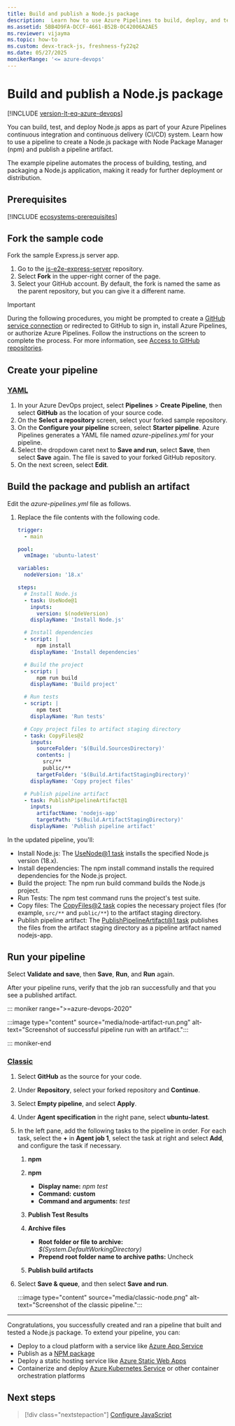 ```yaml
---
title: Build and publish a Node.js package
description:  Learn how to use Azure Pipelines to build, deploy, and test a Node.js app.
ms.assetid: 5BB4D9FA-DCCF-4661-B52B-0C42006A2AE5
ms.reviewer: vijayma
ms.topic: how-to
ms.custom: devx-track-js, freshness-fy22q2
ms.date: 05/27/2025
monikerRange: '<= azure-devops'
---
```


# Build and publish a Node.js package

[!INCLUDE [version-lt-eq-azure-devops](../../includes/version-lt-eq-azure-devops.md)]

You can build, test, and deploy Node.js apps as part of your Azure Pipelines continuous integration and continuous delivery (CI/CD) system. Learn how to use a pipeline to create a Node.js package with Node Package Manager (npm) and publish a pipeline artifact. 

The example pipeline automates the process of building, testing, and packaging a Node.js application, making it ready for further deployment or distribution.  

## Prerequisites

[!INCLUDE [ecosystems-prerequisites](includes/ecosystems-prerequisites.md)]

## Fork the sample code

Fork the sample Express.js server app.

1. Go to the [js-e2e-express-server](https://github.com/Azure-Samples/js-e2e-express-server) repository.
1. Select **Fork** in the upper-right corner of the page.
1. Select your GitHub account. By default, the fork is named the same as the parent repository, but you can give it a different name.

>[!IMPORTANT]
>During the following procedures, you might be prompted to create a [GitHub service connection](../library/service-endpoints.md#github-service-connection) or redirected to GitHub to sign in, install Azure Pipelines, or authorize Azure Pipelines. Follow the instructions on the screen to complete the process. For more information, see [Access to GitHub repositories](../repos/github.md#access-to-github-repositories).

## Create your pipeline

### [YAML](#tab/yaml)

1. In your Azure DevOps project, select **Pipelines** > **Create Pipeline**, then select **GitHub** as the location of your source code.
1. On the **Select a repository** screen, select your forked sample repository.
1. On the **Configure your pipeline** screen, select **Starter pipeline**. Azure Pipelines generates a YAML file named *azure-pipelines.yml* for your pipeline.
1. Select the dropdown caret next to **Save and run**, select **Save**, then select **Save** again. The file is saved to your forked GitHub repository.
1. On the next screen, select **Edit**.

## Build the package and publish an artifact

Edit the *azure-pipelines.yml* file as follows.

1. Replace the file contents with the following code. 

    ```yaml
    trigger:
      - main
    
    pool:
      vmImage: 'ubuntu-latest'
    
    variables:
      nodeVersion: '18.x'
    
    steps:
      # Install Node.js
      - task: UseNode@1
        inputs:
          version: $(nodeVersion)
        displayName: 'Install Node.js'
    
      # Install dependencies
      - script: |
          npm install
        displayName: 'Install dependencies'
    
      # Build the project
      - script: |
          npm run build
        displayName: 'Build project'
    
      # Run tests
      - script: |
          npm test
        displayName: 'Run tests'
    
      # Copy project files to artifact staging directory
      - task: CopyFiles@2
        inputs:
          sourceFolder: '$(Build.SourcesDirectory)'
          contents: |
            src/**
            public/**
          targetFolder: '$(Build.ArtifactStagingDirectory)'
        displayName: 'Copy project files'
    
      # Publish pipeline artifact
      - task: PublishPipelineArtifact@1
        inputs:
          artifactName: 'nodejs-app'
          targetPath: '$(Build.ArtifactStagingDirectory)'
        displayName: 'Publish pipeline artifact'
    ```

In the updated pipeline, you'll: 

- Install Node.js: The [UseNode@1 task](/azure/devops/pipelines/tasks/reference/use-node-v1) installs the specified Node.js version (18.x).
- Install dependencies: The npm install command installs the required dependencies for the Node.js project.
- Build the project: The npm run build command builds the Node.js project.
- Run Tests: The npm test command runs the project's test suite.
- Copy files: The [CopyFiles@2 task](/azure/devops/pipelines/tasks/reference/copy-files-v2) copies the necessary project files (for example, `src/**` and `public/**`) to the artifact staging directory.
- Publish pipeline artifact: The [PublishPipelineArtifact@1 task](/azure/devops/pipelines/tasks/reference/publish-pipeline-artifact-v1) publishes the files from the artifact staging directory as a pipeline artifact named nodejs-app.

## Run your pipeline

Select **Validate and save**, then **Save**, **Run**, and **Run** again.

After your pipeline runs, verify that the job ran successfully and that you see a published artifact.

::: moniker range=">=azure-devops-2020"

:::image type="content" source="media/node-artifact-run.png" alt-text="Screenshot of successful pipeline run with an artifact.":::

::: moniker-end

### [Classic](#tab/classic)

1. Select **GitHub** as the source for your code.
1. Under **Repository**, select your forked repository and **Continue**.
1. Select **Empty pipeline**, and select **Apply**.
1. Under **Agent specification** in the right pane, select **ubuntu-latest**.

1. In the left pane, add the following tasks to the pipeline in order. For each task, select the **+**  in **Agent job 1**, select the task at right and select **Add**, and configure the task if necessary.

   1. **npm**

   1. **npm**
      - **Display name:** *npm test*
      - **Command:** **custom**
      - **Command and arguments:** *test*

   1. **Publish Test Results**

   1. **Archive files**
      - **Root folder or file to archive:** *$(System.DefaultWorkingDirectory)*
      - **Prepend root folder name to archive paths:** Uncheck

   1. **Publish build artifacts**

1. Select **Save & queue**, and then select **Save and run**.

   :::image type="content" source="media/classic-node.png" alt-text="Screenshot of the classic pipeline.":::

---

Congratulations, you successfully created and ran a pipeline that built and tested a Node.js package. To extend your pipeline, you can:

- Deploy to a cloud platform with a service like [Azure App Service](/azure/app-service/deploy-azure-pipelines)
- Publish as a [NPM package](../artifacts/npm.md)
- Deploy a static hosting service like [Azure Static Web Apps](/azure/devops/pipelines/tasks/reference/azure-static-web-app-v0)
- Containerize and deploy [Azure Kubernetes Service](/azure/aks/devops-pipeline) or other container orchestration platforms



## Next steps

> [!div class="nextstepaction"]
> [Configure JavaScript](customize-javascript.md)

